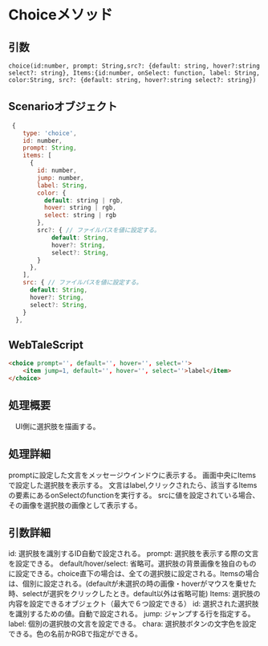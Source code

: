# Choiceメソッド

## 引数

`choice(id:number, prompt: String,src?: {default: string, hover?:string select?: string}, Items:{id:number, onSelect: function, label: String, color:String, src?: {default: string, hover?:string select?: string})`

## Scenarioオブジェクト

<!-- IDはWTSからオブジェクトに変換する際に設定する -->
``` javascript
 {
    type: 'choice',
    id: number,
    prompt: String,
    items: [
      {
        id: number,
        jump: number,
        label: String,
        color: {
          default: string | rgb,
          hover: string | rgb,
          select: string | rgb
        },
        src?: { // ファイルパスを値に設定する。
            default: String,
            hover?: String,
            select?: String,
        }
      },
    ],
    src: { // ファイルパスを値に設定する。
      default: String,
      hover?: String,
      select?: String,
    }
  },
```

## WebTaleScript

```html
<choice prompt='', default='', hover='', select=''>
	<item jump=1, default='', hover='', select=''>label</item>
</choice>
```

## 処理概要

　UI側に選択肢を描画する。

## 処理詳細

promptに設定した文言をメッセージウインドウに表示する。
画面中央にItemsで設定した選択肢を表示する。
文言はlabel,クリックされたら、該当するItemsの要素にあるonSelectのfunctionを実行する。
srcに値を設定されている場合、その画像を選択肢の画像として表示する。

## 引数詳細

id: 選択肢を識別するID自動で設定される。
prompt: 選択肢を表示する際の文言を設定できる。
default/hover/select: 省略可。選択肢の背景画像を独自のものに設定できる。choice直下の場合は、全ての選択肢に設定される。Itemsの場合は、個別に設定される。(defaultが未選択の時の画像・hoverがマウスを乗せた時、selectが選択をクリックしたとき。default以外は省略可能)
Items: 選択肢の内容を設定できるオブジェクト（最大で６つ設定できる）
    id: 選択された選択肢を識別するための値。自動で設定される。
    jump: ジャンプする行を指定する。
    label: 個別の選択肢の文言を設定できる。
    chara: 選択肢ボタンの文字色を設定できる。色の名前かRGBで指定ができる。

